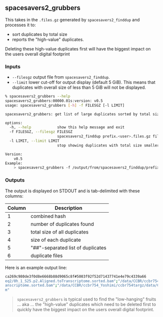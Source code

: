 ## spacesavers2_grubbers

This takes in the `.files.gz` generated by `spacesavers2_finddup` and processes it to:

- sort duplicates by total size
- reports the "high-value" duplicates.

Deleting these high-value duplicates first will have the biggest impact on the users overall digital footprint

### Inputs

- `--filesgz` output file from `spacesavers2_finddup`.
- `--limit` lower cut-off for output display (default 5 GiB). This means that duplicates with overall size of less than 5 GiB will not be displayed.

```bash
% spacesavers2_grubbers --help
spacesavers2_grubbers:00000.01s:version: v0.5
usage: spacesavers2_grubbers [-h] -f FILESGZ [-l LIMIT]

spacesavers2_grubbers: get list of large duplicates sorted by total size

options:
  -h, --help            show this help message and exit
  -f FILESGZ, --filesgz FILESGZ
                        spacesavers2_finddup prefix.<user>.files.gz file
  -l LIMIT, --limit LIMIT
                        stop showing duplicates with total size smaller then (5 default) GiB

Version:
    v0.5
Example:
    > spacesavers2_grubbers -f /output/from/spacesavers2_finddup/prefix.files.gz
```

### Outputs

The output is displayed on STDOUT and is tab-delimited with these columns:

| Column | Description                           |
| ------ | ------------------------------------- |
| 1      | combined hash                         |
| 2      | number of duplicates found            |
| 3      | total size of all duplicates          |
| 4      | size of each duplicate                |
| 5      | "##"-separated list of duplicates     |
| 6      | duplicate files                       |

Here is an example output line:

```bash
ca269c980de3f0d8e6668b88d9065c8f#5003f92f52d71437741e4e79c4339a66       3       21.99 GiB       7.33 GiB        "/data/CCBR/ccbr754_Yoshimi/ccbr754/workdir_170403_postinitialrnas
eq2/0h_1_S25.p2.Aligned.toTranscriptome.sorted.bam";"/data/CCBR/ccbr754_Yoshimi/ccbr754targz/data/CCBR/projects/ccbr754/workdir_170403_postinitialrnaseq2/0h_1_S25.p2.Aligned.toTr
anscriptome.sorted.bam";"/data/CCBR/ccbr754_Yoshimi/ccbr754targz/data/CCBR/projects/ccbr754/workdir_170403_postinitialrnaseq2/0h_1_S25.p2.Aligned.toTranscriptome.sorted.sorted.ba
m"
```

> `spacesavers2_grubbers` is typical used to find the "low-hanging" fruits ... aka ... the "high-value" duplicates which need to be deleted first to quickly have the biggest impact on the users overall digital footprint.